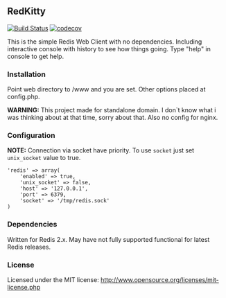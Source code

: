 RedKitty
--------------

[![Build Status](https://travis-ci.org/Anze/RedKitty.svg?branch=master)](https://travis-ci.org/anze/RedKitty)
[![codecov](https://codecov.io/gh/Anze/RedKitty/branch/master/graph/badge.svg)](https://codecov.io/gh/Anze/RedKitty)

This is the simple Redis Web Client with no dependencies. Including interactive console with history to see how things going. Type "help" in console to get help.

### Installation ###

Point web directory to /www and you are set. Other options placed at config.php.

**WARNING:** This project made for standalone domain. I don`t know what i was thinking about at that time, sorry about that. Also no config for nginx.

### Configuration ###

**NOTE:** Connection via socket have priority. To use `socket` just set `unix_socket` value to true.

	'redis' => array(
		'enabled' => true,
		'unix_socket' => false,
		'host' => '127.0.0.1',
		'port' => 6379,
		'socket' => '/tmp/redis.sock'
	)

### Dependencies ###

Written for Redis 2.x. May have not fully supported functional for latest Redis releases.

### License ###

Licensed under the MIT license: http://www.opensource.org/licenses/mit-license.php